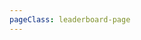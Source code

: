 ```yaml
---
pageClass: leaderboard-page
---
```


<v-app>
<v-main>
<DynamicLoadLeaderboard
  challenge-id="39"
  by-team-default
/>
</v-main>
</v-app>

<style lang="stylus">
  .leaderboard-page
    .theme-default-content
      max-width none !important
</style>
